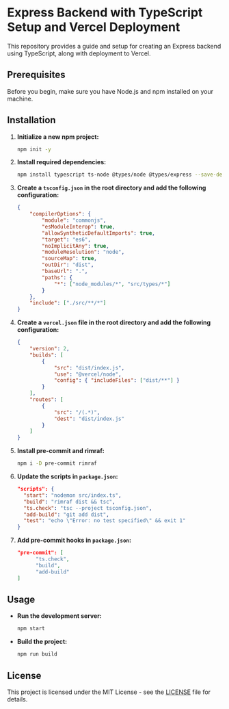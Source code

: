 # Express Backend with TypeScript Setup and Vercel Deployment

This repository provides a guide and setup for creating an Express backend using TypeScript, along with deployment to Vercel.

## Prerequisites

Before you begin, make sure you have Node.js and npm installed on your machine.

## Installation

1. **Initialize a new npm project:**

    ```bash
    npm init -y
    ```

2. **Install required dependencies:**

    ```bash
    npm install typescript ts-node @types/node @types/express --save-dev
    ```

3. **Create a `tsconfig.json` in the root directory and add the following configuration:**

    ```json
    {
        "compilerOptions": {
            "module": "commonjs",
            "esModuleInterop": true,
            "allowSyntheticDefaultImports": true,
            "target": "es6",
            "noImplicitAny": true,
            "moduleResolution": "node",
            "sourceMap": true,
            "outDir": "dist",
            "baseUrl": ".",
            "paths": {
                "*": ["node_modules/*", "src/types/*"]
            }
        },
        "include": ["./src/**/*"]
    }
    ```

4. **Create a `vercel.json` file in the root directory and add the following configuration:**

    ```json
    {
        "version": 2,
        "builds": [
            {
                "src": "dist/index.js",
                "use": "@vercel/node",
                "config": { "includeFiles": ["dist/**"] }
            }
        ],
        "routes": [
            {
                "src": "/(.*)",
                "dest": "dist/index.js"
            }
        ]
    }
    ```

5. **Install pre-commit and rimraf:**

    ```bash
    npm i -D pre-commit rimraf
    ```

6. **Update the scripts in `package.json`:**

    ```json
    "scripts": {
      "start": "nodemon src/index.ts",
      "build": "rimraf dist && tsc",
      "ts.check": "tsc --project tsconfig.json",
      "add-build": "git add dist",
      "test": "echo \"Error: no test specified\" && exit 1"
    }
    ```

7. **Add pre-commit hooks in `package.json`:**

    ```json
    "pre-commit": [
          "ts.check",
          "build",
          "add-build"
    ]
    ```

## Usage

- **Run the development server:**

    ```bash
    npm start
    ```

- **Build the project:**

    ```bash
    npm run build
    ```

## License

This project is licensed under the MIT License - see the [LICENSE](LICENSE) file for details.
